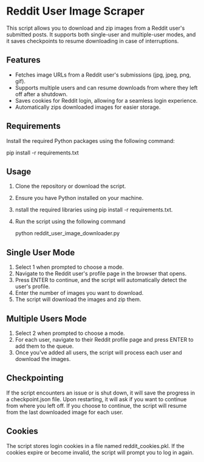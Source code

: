 # Reddit User Image Scraper

This script allows you to download and zip images from a Reddit user's submitted posts. It supports both single-user and multiple-user modes, and it saves checkpoints to resume downloading in case of interruptions.

## Features

- Fetches image URLs from a Reddit user's submissions (jpg, jpeg, png, gif).
- Supports multiple users and can resume downloads from where they left off after a shutdown.
- Saves cookies for Reddit login, allowing for a seamless login experience.
- Automatically zips downloaded images for easier storage.

## Requirements

Install the required Python packages using the following command:

  pip install -r requirements.txt

## Usage

1. Clone the repository or download the script.
2. Ensure you have Python installed on your machine.
3. nstall the required libraries using pip install -r requirements.txt.
4. Run the script using the following command

   python reddit_user_image_downloader.py


## Single User Mode

1. Select 1 when prompted to choose a mode.
2. Navigate to the Reddit user's profile page in the browser that opens.
3. Press ENTER to continue, and the script will automatically detect the user's profile.
4. Enter the number of images you want to download.
5. The script will download the images and zip them.

## Multiple Users Mode

1. Select 2 when prompted to choose a mode.
2. For each user, navigate to their Reddit profile page and press ENTER to add them to the queue.
3. Once you've added all users, the script will process each user and download the images.


## Checkpointing


If the script encounters an issue or is shut down, it will save the progress in a checkpoint.json file.
Upon restarting, it will ask if you want to continue from where you left off. If you choose to continue, the script will resume from the last downloaded image for each user.


## Cookies

The script stores login cookies in a file named reddit_cookies.pkl.
If the cookies expire or become invalid, the script will prompt you to log in again.
